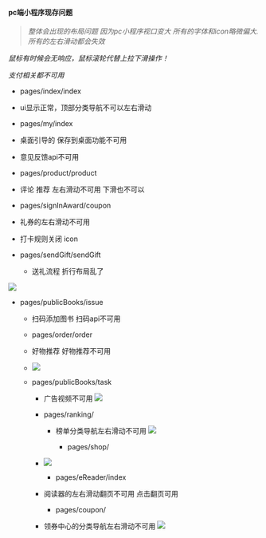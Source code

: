 


#### pc端小程序现存问题
   > *整体会出现的布局问题  因为pc小程序视口变大 所有的字体和icon略微偏大.*
   > *所有的左右滑动都会失效*

*鼠标有时候会无响应，鼠标滚轮代替上拉下滑操作！*

*支付相关都不可用*



* pages/index/index

* ui显示正常，顶部分类导航不可以左右滑动

* pages/my/index

* 桌面引导的 保存到桌面功能不可用

* 意见反馈api不可用

* pages/product/product

* 评论 推荐 左右滑动不可用 下滑也不可以

* pages/signInAward/coupon

* 礼券的左右滑动不可用

* 打卡规则关闭 icon

* pages/sendGift/sendGift
  * 送礼流程 折行布局乱了


![](http://ww1.sinaimg.cn/large/c2e8730ely1g68hwf1gfij20d10m6abt.jpg)

* pages/publicBooks/issue
  *  扫码添加图书  扫码api不可用
  * pages/order/order
  * 好物推荐 好物推荐不可用
  * ![](http://ww1.sinaimg.cn/large/c2e8730ely1g69oiqksbgj20cl0kbmzj.jpg)

   

   * pages/publicBooks/task

      * 广告视频不可用 
        ![](http://ww1.sinaimg.cn/large/c2e8730ely1g69om0lospj20cq0m4mzf.jpg)

      

      * pages/ranking/

        * 榜单分类导航左右滑动不可用
          ![](http://ww1.sinaimg.cn/large/c2e8730ely1g69ow9iptpj20ct0ltjwh.jpg)

          * pages/shop/

      * ![](http://ww1.sinaimg.cn/large/c2e8730ely1g69ozycx0kj20co0l5447.jpg)

          * pages/eReader/index

      * 阅读器的左右滑动翻页不可用 点击翻页可用

          * pages/coupon/

      * 领券中心的分类导航左右滑动不可用
        ![](http://ww1.sinaimg.cn/mw690/c2e8730ely1g69p9qizygj20cu0l97a9.jpg)
